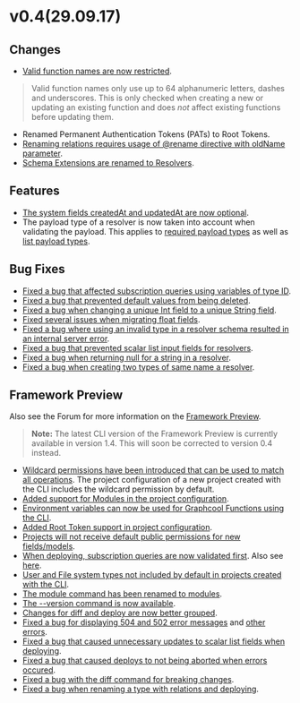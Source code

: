 # v0.4(29.09.17)

## Changes

* [Valid function names are now restricted](https://github.com/graphcool/graphcool/issues/538).
> Valid function names only use up to 64 alphanumeric letters, dashes and underscores. This is only checked when creating a new or updating an existing function and does *not* affect existing functions before updating them.
* Renamed Permanent Authentication Tokens (PATs) to Root Tokens.
* [Renaming relations requires usage of @rename directive with oldName parameter](https://github.com/graphcool/graphcool/issues/534).
* [Schema Extensions are renamed to Resolvers](https://github.com/graphcool/graphcool/issues/461).

## Features

* [The system fields createdAt and updatedAt are now optional](https://github.com/graphcool/graphcool/issues/452).
* The payload type of a resolver is now taken into account when validating the payload. This applies to [required payload types](https://github.com/graphcool/graphcool/issues/558) as well as [list payload types](https://github.com/graphcool/graphcool/issues/435).

## Bug Fixes

* [Fixed a bug that affected subscription queries using variables of type ID](https://github.com/graphcool/graphcool/issues/567).
* [Fixed a bug that prevented default values from being deleted](https://github.com/graphcool/graphcool/issues/418).
* [Fixed a bug when changing a unique Int field to a unique String field](https://github.com/graphcool/graphcool/issues/429).
* [Fixed several issues when migrating float fields](https://github.com/graphcool/graphcool/issues/574).
* [Fixed a bug where using an invalid type in a resolver schema resulted in an internal server error](https://github.com/graphcool/graphcool/issues/413).
* [Fixed a bug that prevented scalar list input fields for resolvers](https://github.com/graphcool/graphcool/issues/568).
* [Fixed a bug when returning null for a string in a resolver](https://github.com/graphcool/graphcool/issues/559).
* [Fixed a bug when creating two types of same name a resolver](https://github.com/graphcool/graphcool/issues/420).

## Framework Preview

Also see the Forum for more information on the [Framework Preview](https://www.graph.cool/forum/t/feedback-new-cli-beta/949/2?u=nilan).

> **Note:** The latest CLI version of the Framework Preview is currently available in version 1.4. This will soon be corrected to version 0.4 instead.

* [Wildcard permissions have been introduced that can be used to match all operations](https://github.com/graphcool/graphcool/issues/521). The project configuration of a new project created with the CLI includes the wildcard permission by default.
* [Added support for Modules in the project configuration](https://github.com/graphcool/graphcool/issues/523).
* [Environment variables can now be used for Graphcool Functions using the CLI](https://github.com/graphcool/graphcool/issues/548).
* [Added Root Token support in project configuration](https://github.com/graphcool/graphcool/issues/536).
* [Projects will not receive default public permissions for new fields/models](https://github.com/graphcool/graphcool/issues/459).
* [When deploying, subscription queries are now validated first](https://github.com/graphcool/graphcool/issues/464). Also see [here](https://github.com/graphcool/graphcool/issues/465).
* [User and File system types not included by default in projects created with the CLI](https://github.com/graphcool/graphcool/issues/151).
* [The module command has been renamed to modules](https://github.com/graphcool/graphcool/issues/686).
* [The --version command is now available](https://github.com/graphcool/graphcool/issues/670).
* [Changes for diff and deploy are now better grouped](https://github.com/graphcool/graphcool/issues/526).
* [Fixed a bug for displaying 504 and 502 error messages](https://github.com/graphcool/graphcool/issues/458) and [other errors](https://github.com/graphcool/graphcool/issues/520).
* [Fixed a bug that caused unnecessary updates to scalar list fields when deploying](https://github.com/graphcool/graphcool/issues/463).
* [Fixed a bug that caused deploys to not being aborted when errors occured](https://github.com/graphcool/graphcool/issues/540).
* [Fixed a bug with  the diff command for breaking changes](https://github.com/graphcool/graphcool/issues/557).
* [Fixed a bug when renaming a type with relations and deploying](https://github.com/graphcool/graphcool/issues/564).
